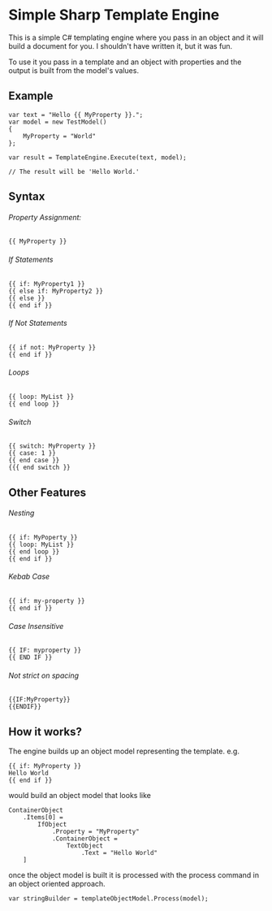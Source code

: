 # Simple Sharp Template Engine
 
This is a simple C# templating engine where you pass in an object and it will build a document for you. I shouldn't have written it, but it was fun.

To use it you pass in a template and an object with properties and the output is built from the model's values.

## Example


```
var text = "Hello {{ MyProperty }}.";
var model = new TestModel() 
{ 
    MyProperty = "World" 
};

var result = TemplateEngine.Execute(text, model);

// The result will be 'Hello World.'
```


## Syntax

###### Property Assignment:
```
{{ MyProperty }}
```

###### If Statements
```
{{ if: MyProperty1 }}
{{ else if: MyProperty2 }}
{{ else }}
{{ end if }}
```

###### If Not Statements
```
{{ if not: MyProperty }}
{{ end if }}
```

###### Loops
```
{{ loop: MyList }}
{{ end loop }}
```

###### Switch
```
{{ switch: MyProperty }}
{{ case: 1 }}
{{ end case }}
{{{ end switch }}
```


## Other Features


###### Nesting
```
{{ if: MyPoperty }}
{{ loop: MyList }}
{{ end loop }}
{{ end if }}
```

###### Kebab Case
```
{{ if: my-property }}
{{ end if }}
```

###### Case Insensitive
```
{{ IF: myproperty }}
{{ END IF }}
```

###### Not strict on spacing
```
{{IF:MyProperty}}
{{ENDIF}}
```

## How it works?

The engine builds up an object model representing the template. e.g.

```
{{ if: MyProperty }}
Hello World
{{ end if }}
```

would build an object model that looks like

```
ContainerObject
    .Items[0] =
        IfObject
            .Property = "MyProperty"
            .ContainerObject = 
                TextObject
                    .Text = "Hello World"               
    ]
```

once the object model is built it is processed with the process command in an object oriented approach.

```
var stringBuilder = templateObjectModel.Process(model);
```
